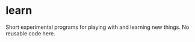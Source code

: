 learn
=====

Short experimental programs for playing with and learning new things. No reusable code here.

